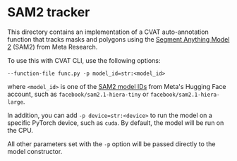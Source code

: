 # SAM2 tracker

This directory contains an implementation of a CVAT auto-annotation function
that tracks masks and polygons using the [Segment Anything Model 2][sam2] (SAM2)
from Meta Research.

[sam2]: https://github.com/facebookresearch/sam2

To use this with CVAT CLI, use the following options:

```
--function-file func.py -p model_id=str:<model_id>
```

where `<model_id>` is one of the [SAM2 model IDs][sam2-hf] from Meta's Hugging Face account,
such as `facebook/sam2.1-hiera-tiny` or `facebook/sam2.1-hiera-large`.

[sam2-hf]: https://huggingface.co/models?search=facebook%2Fsam2

In addition, you can add `-p device=str:<device>` to run the model on a specific PyTorch device,
such as `cuda`. By default, the model will be run on the CPU.

All other parameters set with the `-p` option will be passed directly to the model constructor.
